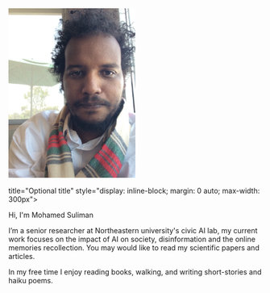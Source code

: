 <img src="https://github.com/Kambal85/-----/blob/main/IMG_0189.JPG" width="50%" height="50%">
 
  title="Optional title"
  style="display: inline-block; margin: 0 auto; max-width: 300px">


Hi, I'm Mohamed Suliman
 
I’m a senior researcher at Northeastern university's civic AI lab, my current work focuses on the impact of AI on society, disinformation and the online memories recollection. You may would like to read my scientific papers and articles.


In my free time I enjoy reading books, walking, and writing short-stories and haiku poems. 
 
 

 
 
 
